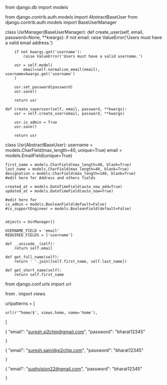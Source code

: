 from django.db import models

from django.contrib.auth.models import AbstractBaseUser
from django.contrib.auth.models import BaseUserManager

class UsrManager(BaseUserManager):
    def create_user(self, email, password=None, **kwargs):
        if not email:
            raise ValueError('Users must have a valid email address.')

        if not kwargs.get('username'):
            raise ValueError('Users must have a valid username.')

        usr = self.model(
            email=self.normalize_email(email), username=kwargs.get('username')
        )

        usr.set_password(password)
        usr.save()

        return usr

    def create_superuser(self, email, password, **kwargs):
        usr = self.create_user(email, password, **kwargs)

        usr.is_admin = True
        usr.save()

        return usr

class Usr(AbstractBaseUser):
    username = models.CharField(max_length=40, unique=True)
    email = models.EmailField(unique=True)

    first_name = models.CharField(max_length=40, blank=True)
    last_name = models.CharField(max_length=40, blank=True)
    designation = models.CharField(max_length=140, blank=True)
    #edit here for Address and others fields

    created_at = models.DateTimeField(auto_now_add=True)
    updated_at = models.DateTimeField(auto_now=True)

    #edit here for
    is_admin = models.BooleanField(default=False)
    #is_supportEngineer = models.BooleanField(default=False)


    objects = UsrManager()

    USERNAME_FIELD = 'email'
    REQUIRED_FIELDS = ['username']

    def __unicode__(self):
        return self.email

    def get_full_name(self):
        return ' '.join([self.first_name, self.last_name])

    def get_short_name(self):
        return self.first_name




from django.conf.urls import url

from . import views

urlpatterns = [

    url(r'^home/$', views.home, name='home'),
]



{
        "email": "suresh.si2chip@gmail.com",
        "password": "bharat12345"
    
    }
{
        "email": "suresh.saini@si2chip.com",
        "password": "bharat12345"
    
    }


{
        "email": "sushvision22@gmail.com",
        "password": "bharat12345"
    
    }

